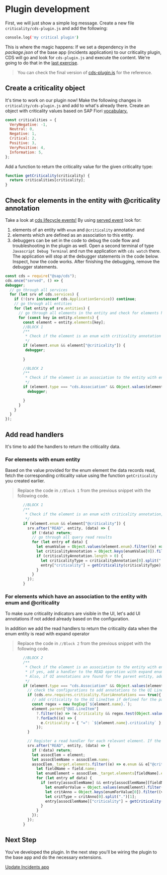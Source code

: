 # Plugin development

First, we will just show a simple log message. Create a new file `criticality/cds-plugin.js` and add the following:

```sh
console.log('my critical plugin')
```

This is where the magic happens: If we set a dependency in the _package.json_ of the base app (incidents application) to our criticality plugin, CDS will go and look for `cds-plugin.js` and execute the content. We're going to do that in the [last exercise](./4_extend_incidents_app.md).

>You can check the final version of [cds-plugin.js](./../cds-plugin.js) for the reference.

## Create a criticality object

It's time to work on our plugin now! Make the following changes in `criticality/cds-plugin.js` and add to what's already there.
Create an object with criticality values based on SAP Fiori [vocabulary.](https://sap.github.io/odata-vocabularies/vocabularies/UI.html#CriticalityType)

```js
const criticalities = {
  VeryNegative: -1,
  Neutral: 0,
  Negative: 1,
  Critical: 2,
  Positive: 3,
  VeryPositive: 4,
  Information: 5,
};
```

Add a function to return the criticality value for the given criticality type:

```js
function getCriticality(criticality) {
  return criticalities[criticality];
}
```

## Check for elements in the entity with @criticality annotation

Take a look at [cds lifecycle events!](https://cap.cloud.sap/docs/node.js/cds-server#lifecycle-events) By using [served event](https://cap.cloud.sap/docs/node.js/cds-server#served) look for: 
1. elements of an entity with `enum` and `@criticality` annotation and
2. elements which are defined as an association to this entity.
3. debuggers can be set in the code to debug the code flow and troubleshooting in the plugin as well. Open a second terminal of type `Javascript Debug Terminal` and run the application with `cds watch` there. The application will stop at the debugger statements in the code below. Inspect, how the code works. After finishing the debugging, remove the debugger statements.

```js
const cds = require("@sap/cds");
cds.once("served", () => {
debugger;
  // go through all services
  for (let srv of cds.services) {
    if (!(srv instanceof cds.ApplicationService)) continue;
    // go through all entities
    for (let entity of srv.entities) {
      // go through all elements in the entity and check for elements having association to the entity with enum and @criticality
      for (const key in entity.elements) {
        const element = entity.elements[key];
        //BLOCK 1 
        /**
         * Check if the element is an enum with criticality annotation
         */
        if (element.enum && element["@criticality"]) {
         debugger;
            
        }

        //BLOCK 2
        /**
         * Check if the element is an association to the entity with enum and @criticality annotation
         */
        if (element.type === "cds.Association" && Object.values(element._target.elements).some((e) => e.enum && e["@criticality"])) {
          debugger;

        }
      }
    }
  }
});
```

## Add read handlers

It's time to add the handlers to return the criticality data.

### For elements with enum entity

Based on the value provided for the enum element the data records read, fetch the corresponding criticality value using the function `getCriticality` you created earlier.

> Replace the code in `//Block 1` from the previous snippet with the following code.

```js
        //BLOCK 1 
        /**
         * Check if the element is an enum with criticality annotation, if yes, add a handler to the READ operation to add the criticality value of the entries
         */
        if (element.enum && element["@criticality"]) {
          srv.after("READ", entity, (data) => {
            if (!data) return;
            // go through all query read results
            for (let entry of data) {
              let enumValue = Object.values(element.enum).filter((e) => e.val === entry[element.name]);
              let criticalityAnnotation = Object.keys(enumValue[0]).filter((v) => /^@criticality./.test(v));
              if (criticalityAnnotation.length > 0) {
                let criticalityType = criticalityAnnotation[0].split(".")[1];
                entry["criticality"] = getCriticality(criticalityType);
              }
            }
          });
        }
```

### For elements which have an association to the entity with enum and @criticality

To make sure criticality indicators are visible in the UI, let's add UI annotations if not added already based on the configuration.

In addition we add the read handlers to return the criticality data when the enum entity is read with expand operator

> Replace the code in `//Block 2` from the previous snippet with the following code.

```js
        //BLOCK 2
        /**
         * Check if the element is an association to the entity with enum and @criticality annotation
         * if yes, add a handler to the READ operation with expand enum entity to return criticality information.
         * Also, if UI annotations are found for the parent entity, add the criticality to the UI LineItem
         */
        if (element.type === "cds.Association" && Object.values(element._target.elements).some((e) => e.enum && e["@criticality"])) {
          // check the configurations to add annotations to the UI LineItem
          if (cds.env.requires.criticality.fioriAnnotations === true){
            // add criticality to the UI LineItem if defined for the parent entity
            const regex = new RegExp(`${element.name}.`);
            element.parent["@UI.LineItem"]
              ?.filter((e) => !e.Criticality && regex.test(Object.values(e.Value)[0]))
              ?.forEach((e) => {
                e.Criticality = { "=": `${element.name}.criticality` };
              });
          }

          // Register a read handler for each relevant element. If the operation extends the enum entity, return the criticality value.
          srv.after("READ", entity, (data) => {
            if (!data) return;
            let assocElem = element;
            let assocElemName = assocElem.name;
            assocElem._target.elements.filter((e) => e.enum && e["@criticality"]).map((field) => {
              let fieldName = field.name;
              let enumElement = assocElem._target.elements[fieldName].enum;
              for (let entry of data) {
                if (entry[assocElemName] && entry[assocElemName][fieldName]) {
                  let enumForValue = Object.values(enumElement).filter((e) =>e.val === entry[assocElemName][fieldName]);
                  let critAnno = Object.keys(enumForValue[0]).filter((v) => /^@criticality./.test(v));
                  let critType = critAnno[0].split(".")[1];
                  entry[assocElemName]["criticality"] = getCriticality(critType);
                }
              }
            });
          });
        }

```

## Next Step

You've developed the plugin. In the next step you'll be wiring the plugin to the base app and do the necessary extensions.

[Update Incidents app](./4_extend_incidents_app.md)
